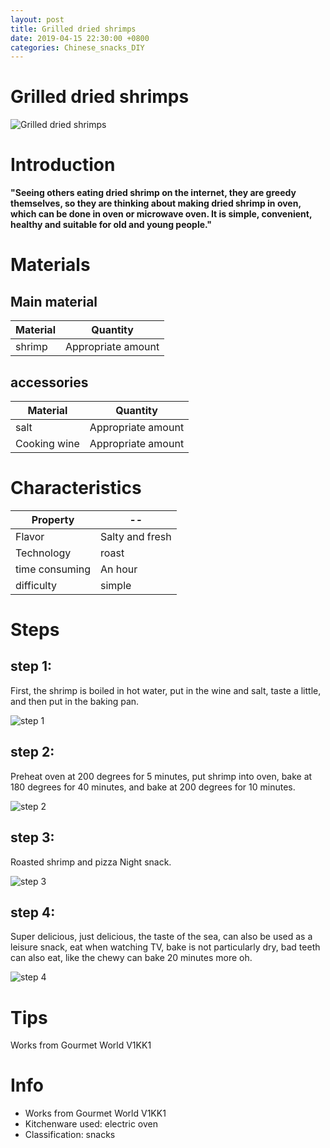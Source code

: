 ```yaml
---
layout: post
title: Grilled dried shrimps
date: 2019-04-15 22:30:00 +0800
categories: Chinese_snacks_DIY
---
```


# Grilled dried shrimps

![Grilled dried shrimps]({{site.baseurl}}/img/416098/416098.jpg)

# Introduction

**"Seeing others eating dried shrimp on the internet, they are greedy themselves, so they are thinking about making dried shrimp in oven, which can be done in oven or microwave oven. It is simple, convenient, healthy and suitable for old and young people."**

# Materials


## Main material

Material|Quantity
--|--
shrimp|Appropriate amount

## accessories

Material|Quantity
--|--
salt|Appropriate amount
Cooking wine|Appropriate amount

# Characteristics

Property|--
--|--
Flavor|Salty and fresh
Technology|roast
time consuming|An hour
difficulty|simple

# Steps

## step 1:

First, the shrimp is boiled in hot water, put in the wine and salt, taste a little, and then put in the baking pan.

![step 1]({{site.baseurl}}/img/416098/1.jpg)

## step 2:

Preheat oven at 200 degrees for 5 minutes, put shrimp into oven, bake at 180 degrees for 40 minutes, and bake at 200 degrees for 10 minutes.

![step 2]({{site.baseurl}}/img/416098/2.jpg)

## step 3:

Roasted shrimp and pizza Night snack.

![step 3]({{site.baseurl}}/img/416098/3.jpg)

## step 4:

Super delicious, just delicious, the taste of the sea, can also be used as a leisure snack, eat when watching TV, bake is not particularly dry, bad teeth can also eat, like the chewy can bake 20 minutes more oh.

![step 4]({{site.baseurl}}/img/416098/4.jpg)

# Tips

Works from Gourmet World V1KK1

# Info

- Works from Gourmet World V1KK1
- Kitchenware used: electric oven
- Classification: snacks